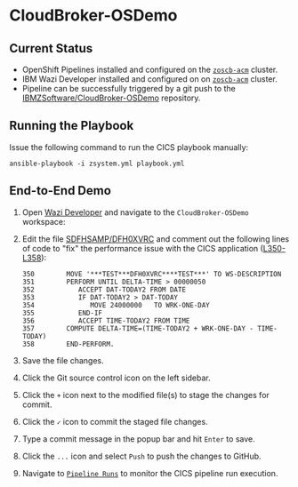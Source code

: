 # CloudBroker-OSDemo

## Current Status

- OpenShift Pipelines installed and configured on the [`zoscb-acm`](https://console-openshift-console.apps.zoscb-acm.os.fyre.ibm.com/pipelines/ns/ivan-dev/pipeline-runs) cluster.
- IBM Wazi Developer installed and configured on on [`zoscb-acm`](http://codeready-wazi-codeready-workspaces.apps.zoscb-acm.os.fyre.ibm.com) cluster.
- Pipeline can be successfully triggered by a git push to the [IBMZSoftware/CloudBroker-OSDemo](https://github.ibm.com/IBMZSoftware/CloudBroker-OSDemo) repository.

## Running the Playbook

Issue the following command to run the CICS playbook manually:

```console
ansible-playbook -i zsystem.yml playbook.yml
```

## End-to-End Demo

1. Open [Wazi Developer](http://codeready-wazi-codeready-workspaces.apps.zoscb-acm.os.fyre.ibm.com) and navigate to the `CloudBroker-OSDemo` workspace:

1. Edit the file [SDFHSAMP/DFH0XVRC](https://github.ibm.com/IBMZSoftware/CloudBroker-OSDemo/blob/master/SDFHSAMP/DFH0XVRC) and comment out the following lines of code to "fix" the performance issue with the CICS application ([L350-L358](https://github.ibm.com/IBMZSoftware/CloudBroker-OSDemo/blob/master/SDFHSAMP/DFH0XVRC#L350-L358)):

   ```COBOL
   350        MOVE '***TEST***DFH0XVRC****TEST***' TO WS-DESCRIPTION
   351        PERFORM UNTIL DELTA-TIME > 00000050
   352           ACCEPT DAT-TODAY2 FROM DATE
   353           IF DAT-TODAY2 > DAT-TODAY
   354              MOVE 24000000   TO WRK-ONE-DAY
   355           END-IF
   356           ACCEPT TIME-TODAY2 FROM TIME
   357        COMPUTE DELTA-TIME=(TIME-TODAY2 + WRK-ONE-DAY - TIME-TODAY)
   358        END-PERFORM.
   ```

1. Save the file changes.
1. Click the Git source control icon on the left sidebar.
1. Click the `+` icon next to the modified file(s) to stage the changes for commit.
1. Click the `✓` icon to commit the staged file changes.
1. Type a commit message in the popup bar and hit `Enter` to save.
1. Click the `...` icon and select `Push` to push the changes to GitHub.
1. Navigate to [`Pipeline Runs`](https://console-openshift-console.apps.zoscb-acm.os.fyre.ibm.com/pipelines/ns/ivan-dev/pipeline-runs) to monitor the CICS pipeline run execution.
